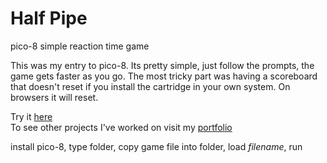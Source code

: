 # Half Pipe
pico-8 simple reaction time game

This was my entry to pico-8. Its pretty simple, just follow the prompts, the game gets faster as you go. The most tricky part was having a scoreboard that doesn't reset if you install the cartridge in your own system. On browsers it will reset.

Try it [here](https://mkoseoglu091.github.io/halfpipe.html)<br>
To see other projects I've worked on visit my [portfolio](https://mkoseoglu091.github.io)

install pico-8,
type folder,
copy game file into folder,
load _filename_,
run

